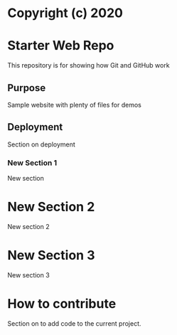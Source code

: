 # Copyright (c) 2020

# Starter Web Repo

This repository is for showing how Git and GitHub work

## Purpose

Sample website with plenty of files for demos

## Deployment 

Section on deployment

### New Section 1

New section

# New Section 2

New section 2

# New Section 3

New section 3

# How to contribute

Section on to add code to the current project.